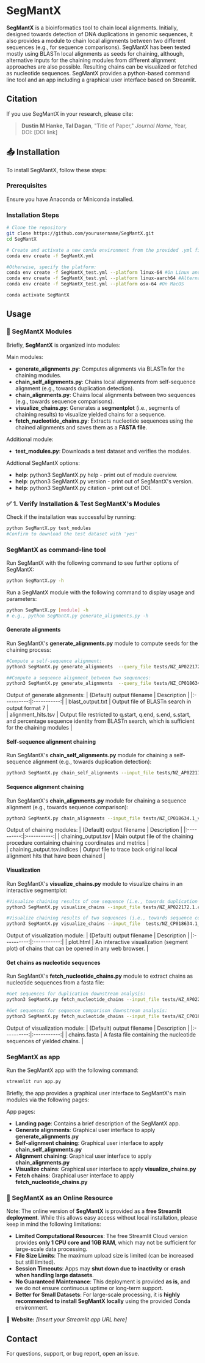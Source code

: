 # SegMantX

**SegMantX** is a bioinformatics tool to chain local alignments. Initially, designed towards detection of DNA duplications in genomic sequences, it also provides a module to chain local alignments between two different sequences (e.g., for sequence comparisons). 
SegMantX has been tested mostly using BLASTn local alignments as seeds for chaining, although, alternative inputs for the chaining modules from different alignment approaches are also possible. Resulting chains can be visualized or fetched as nucleotide sequences. SegMantX provides a python-based command line tool and an app including a graphical user interface based on Streamlit. 

## Citation
If you use SegMantX in your research, please cite:

> **Dustin M Hanke, Tal Dagan**, "Title of Paper," *Journal Name*, Year, DOI: [DOI link]

## 📥 Installation

To install SegMantX, follow these steps:

### Prerequisites
Ensure you have Anaconda or Miniconda installed. 

### Installation Steps
```bash
# Clone the repository
git clone https://github.com/yourusername/SegMantX.git
cd SegMantX

# Create and activate a new conda environment from the provided .yml file
conda env create -f SegMantX.yml 

#Otherwise, specify the platform:
conda env create -f SegMantX_test.yml --platform linux-64 #On Linux and Windows
conda env create -f SegMantX_test.yml --platform linux-aarch64 #Alternatively, linux-aarch64 on Linux
conda env create -f SegMantX_test.yml --platform osx-64 #On MacOS

conda activate SegMantX
```

## Usage

### 🧩 SegMantX Modules  

Briefly, **SegMantX** is organized into modules:  

Main modules:
- **generate_alignments.py**: Computes alignments via BLASTn for the chaining modules.  
- **chain_self_alignments.py**: Chains local alignments from self-sequence alignment (e.g., towards duplication detection).  
- **chain_alignments.py**: Chains local alignments between two sequences (e.g., towards sequence comparisons).  
- **visualize_chains.py**: Generates a **segmentplot** (i.e., segments of chaining results) to visualize yielded chains for a sequence.
- **fetch_nucleotide_chains.py**: Extracts nucleotide sequences using the chained alignments and saves them as a **FASTA file**.

Additional module:
- **test_modules.py**: Downloads a test dataset and verifies the modules. 

Addtional SegMantX options:
- **help**: python3 SegMantX.py help - print out of module overview. 
- **help**: python3 SegMantX.py version - print out of SegMantX's version. 
- **help**: python3 SegMantX.py citation - print out of DOI. 

### ✅ 1. Verify Installation & Test SegMantX's Modules
Check if the installation was successful by running:
```bash
python SegMantX.py test_modules
#Confirm to download the test dataset with 'yes'
```

### SegMantX as command-line tool

Run SegMantX with the following command to see further options of SegMantX:
```bash
python SegMantX.py -h
```

Run a SegMantX module with the following command to display usage and parameters:
```bash
python SegMantX.py [module] -h
# e.g., python SegMantX.py generate_alignments.py -h
```

#### Generate alignments
Run SegMantX's **generate_alignments.py** module to compute seeds for the chaining process:
```bash
#Compute a self-sequence alignment:
python3 SegMantX.py generate_alignments  --query_file tests/NZ_AP022172.1.fasta --blast_output_file tests/NZ_AP022172.1.blast.x7 --alignment_hits_file tests/NZ_AP022172.1.alignment_coordinates.tsv --is_query_circular --self_sequence_alignment

##Compute a sequence alignment between two sequences:
python3 SegMantX.py generate_alignments  --query_file tests/NZ_CP018634.1.fasta --subject_file tests/NZ_CP022004.1.fasta --blast_output_file tests/NZ_CP018634.1_vs_NZ_CP022004.1.blast.x7 --alignment_hits_file tests/NZ_CP018634.1_vs_NZ_CP022004.1.alignment_coordinates.tsv --is_query_circular --is_subject_circular 
```

Output of generate alignments:
| (Default) output filename | Description |
|:----------:|:-----------:|
| blast_output.txt | Output file of BLASTn search in output format 7 |  
| alignment_hits.tsv | Output file restricted to q.start, q.end, s.end, s.start, and percentage sequence identity from BLASTn search, which is sufficient for the chaining modules | 


#### Self-sequence alignment chaining
Run SegMantX's **chain_self_alignments.py** module for chaining a self-sequence alignment (e.g., towards duplication detection):
```bash
python3 SegMantX.py chain_self_alignments --input_file tests/NZ_AP022172.1.alignment_coordinates.tsv --max_gap 5000 --scaled_gap 1 --fasta_file tests/NZ_AP022172.1.fasta --is_query_circular --output_file tests/NZ_AP022172.1.chains.tsv
```

#### Sequence alignment chaining 
Run SegMantX's **chain_alignments.py** module for chaining a sequence alignment (e.g., towards sequence comparison):
```bash
python3 SegMantX.py chain_alignments --input_file tests/NZ_CP018634.1_vs_NZ_CP022004.1.alignment_coordinates.tsv --fasta_file_query tests/NZ_CP018634.1.fasta --fasta_file_subject tests/NZ_CP022004.1.fasta --max_gap 5000 --scaled_gap 1 --is_query_circular --is_subject_circular --min_length 100 -o tests/NZ_CP018634.1_vs_NZ_CP022004.1.chains.tsv
```

Output of chaining modules:
| (Default) output filename | Description |
|:----------:|:-----------:|
| chaining_output.tsv | Main output file of the chaining procedure containing chaining coordinates and metrics |  
| chaining_output.tsv.indices | Output file to trace back original local alignment hits that have been chained | 

#### Visualization
Run SegMantX's **visualize_chains.py** module to visualize chains in an interactive segmentplot:
```bash
#Visualize chaining results of one sequence (i.e., towards duplication detection)
python3 SegMantX.py visualize_chains --input_file tests/NZ_AP022172.1.chains.tsv --scale kbp --output_file tests/NZ_AP022172.1.html --fasta_file_query  tests/NZ_AP022172.1.fasta --query_is_subject --genbank_file tests/NZ_AP022172.1.gbk

#Visualize chaining results of two sequences (i.e., towards sequence comparison)
python3 SegMantX.py visualize_chains --input_file  tests/NZ_CP018634.1_vs_NZ_CP022004.1.chains.tsv --scale kbp --output_file tests/NZ_CP018634.1_vs_NZ_CP022004.1.html --fasta_file_query tests/NZ_CP018634.1.fasta --fasta_file_subject tests/NZ_CP022004.1.fasta
```
Output of visualization module:
| (Default) output filename | Description |
|:----------:|:-----------:|
| plot.html | An interactive visualization (segment plot) of chains that can be opened in any web browser. |  


#### Get chains as nucleotide sequences
Run SegMantX's **fetch_nucleotide_chains.py** module to extract chains as nucleotide sequences from a fasta file:
```bash
#Get sequences for duplication downstream analysis:
python3 SegMantX.py fetch_nucleotide_chains --input_file tests/NZ_AP022172.1.chains.tsv --fasta_file_query tests/NZ_AP022172.1.fasta --output_file tests/NZ_AP022172.1.chains.fasta

#Get sequences for sequence comparison downstream analysis:
python3 SegMantX.py fetch_nucleotide_chains --input_file tests/NZ_CP018634.1_vs_NZ_CP022004.1.chains.tsv --fasta_file_query tests/NZ_CP018634.1.fasta  --fasta_file_subject tests/NZ_CP022004.1.fasta --output_file tests/NZ_CP018634.1_vs_NZ_CP022004.1.chains.fasta
```

Output of visualization module:
| (Default) output filename | Description |
|:----------:|:-----------:|
| chains.fasta | A fasta file containing the nucleotide sequences of yielded chains. |  

### SegMantX as app
Run the SegMantX app with the following command:
```bash
streamlit run app.py
```

Briefly, the app provides a graphical user interface to SegMantX's main modules via the following pages:

App pages:
- **Landing page**: Contains a brief description of the SegMantX app. 
- **Generate alignments**: Graphical user interface to apply **generate_alignments.py** 
- **Self-alignment chaining**: Graphical user interface to apply **chain_self_alignments.py**  
- **Alignment chaining**: Graphical user interface to apply **chain_alignments.py**  
- **Visualize chains**: Graphical user interface to apply **visualize_chains.py**  
- **Fetch chains**: Graphical user interface to apply **fetch_nucleotide_chains.py**  

### 📡 SegMantX as an Online Resource  
Note: The online version of **SegMantX** is provided as a **free Streamlit deployment**. While this allows easy access without local installation, please keep in mind the following limitations:  

- **Limited Computational Resources**: The free Streamlit Cloud version provides **only 1 CPU core and 1GB RAM**, which may not be sufficient for large-scale data processing.  
- **File Size Limits**: The maximum upload size is limited (can be increased but still limited).  
- **Session Timeouts**: Apps may **shut down due to inactivity** or **crash when handling large datasets**.  
- **No Guaranteed Maintenance**: This deployment is provided **as is**, and we do not ensure continuous uptime or long-term support.  
- **Better for Small Datasets**: For large-scale processing, it is **highly recommended to install SegMantX locally** using the provided Conda environment.  

🔗 **Website:** *[Insert your Streamlit app URL here]*  


## Contact
For questions, support, or bug report, open an issue.

